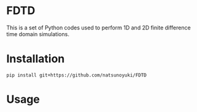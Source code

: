# FDTD 
This is a set of Python codes used to perform 1D and 2D finite difference time domain simulations.

# Installation
```
pip install git+https://github.com/natsunoyuki/FDTD
```

# Usage
```

```
